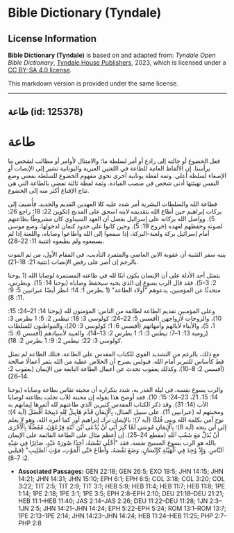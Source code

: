 # Bible Dictionary (Tyndale)

## License Information

**Bible Dictionary (Tyndale)** is based on and adapted from: _Tyndale Open Bible Dictionary_, [Tyndale House Publishers](https://tyndaleopenresources.com/), 2023, which is licensed under a [CC BY-SA 4.0 license](https://creativecommons.org/licenses/by-sa/4.0/legalcode.en).

This markdown version is provided under the same license.



--------------------------------

## طاعة (id: 125378)

طاعة
====

فعل الخضوع أو حالته إلى رادع أو أمر لسلطة ما؛ والامتثال لأوامر أو مطالب لشخص ما يرأسنا. إن الألفاظ العامة للطاعة في اللغتين العبرية واليونانية تشير إلى الإنصات أو الإصغاء لسلطة أعلى. وثمة لفظة يونانية أخرى تحوي مفهوم الخضوع للسلطة بمعنى وضع النفس تهيئتها أدنى شخص في منصب القيادة. وثمة لفظة ثالثة تفضي بالطاعة التي هي نتاج الإقناع أكثر منه إلى الخضوع.

فطاعة الله والسلطات البشرية أمر شدد عليه كلا العهدين القديم والجديد. فأُضيفَ إلى بركات إبراهيم حين أطاع الله بتقديمه لابنه اسحق على المذبح (تكوين 22: 18؛ راجع 26: 5). وواصل الله بركاته على إسرائيل بفضل أن العهد السيناوي كان مشروطًا بطاعتهم لصوته وحفظهم لعهده (خروج 19: 5). وحين كانوا على حدود كنعان لدخولها، وضع موسى أمام إسرائيل بركة ولعنة\-البركة، إذا سمعوا إلى الله وأطاعوا وصاياه، واللعنة إذا لم يسمعوه ولم يطيعوه (تثنية 11: 22–28).

ينبه سفر التثنية أن عقوبة الابن العاصي والمتمرد التأديب، في المقام الأول، من ثم الموت بالرجم إن أصر على رفض الإنصات (تثنية 21: 18–21).

يتمثل أحد الأدلة على أن الإنسان يكون ابنًا لله في طاعته المستمرة لوصايا الله (1 يوحنا 2: 3–5). فقد قال الرب يسوع إن الذي يحبه سيحفظ وصاياه (يوحنا 14: 15). وبطرس، متحدثًا عن المؤمنين، يدعوهم "أولاد الطاعة" (1 بطرس 1: 14؛ انظر أيضًا عبرانيين 5: 9؛ 11: 8).

وعلى المؤمنين تقديم الطاعة لطائفة من الناس: المؤمنون لله (يوحنا 14: 21–24؛ 15: 10)، والزوجات لأزواجهن (أفسس 5: 22–24؛ كولوسي 3: 18؛ تيطس 2: 5؛ 1 بطرس 3: 1، 5)، والأبناء لأبائهم وأمهاتهم (أفسس 6: 1؛ كولوسي 3: 20)، والمواطنون للسلطات (رومية 13: 1–7؛ تيطس 3: 1؛ 1 بطرس 2: 13–14)، والعبيد لأسيادهم (أفسس 6: 5؛ كولوسي 3: 22؛ تيطس 2: 9؛ 1 بطرس 2: 18).

مع ذلك، بالرغم من التشديد القوي للكتاب المقدس على الطاعة، فتلك الطاعة لم تمثل قط كأساس للتبرير أمام الله. فبولس يصرح أن الخلاص عطية من الله يثمر أعمالًا صالحة (أفسس 2: 8–10). وكذلك يعقوب تحدث عن أعمال الطاعة النابعة من الإيمان (يعقوب 2: 14–26).

والرب يسوع نفسه، في ليلة الغدر به، شدد بتكراره أن محبته تقاس بطاعة وصاياه (يوحنا 14: 15، 21، 23–24؛ 15: 10). فقد أوضح هذا بقوله إن محبته للآب تجلت بطاعته لوصايا الآب (14: 31). وقد ذكر الكتاب المقدس كثيرين الذي طاعتهم لله أثمرها إيمانهم به ومحبتهم له (عبرانيين 11). على سبيل المثال، بِٱلْإِيمَانِ قَدَّمَ هَابِيلُ لِلهِ ذَبِيحَةً أَفْضَلَ (آية 4)؛ نوح آمن بكلمة الله وبنى فُلكًا (آية 7)؛ بالإيمان ترك إبراهيم أور كما أمره الله، وهو لا يعلم إلى أين يتجه (آية 8)؛ بِٱلْإِيمَانِ مُوسَى لَمَّا كَبِرَ أَبَى أَنْ يُدْعَى ٱبْنَ ٱبْنَةِ فِرْعَوْنَ، مُفَضِّلًا بِٱلْأَحْرَى أَنْ يُذَلَّ مَعَ شَعْبِ ٱللهِ (مقطع 24–25). إن أعظم مثال على الطاعة القائمة على الإيمان بالله هو الرب يسوع المسيح نفسه. فقد "أَخْلَى نَفْسَهُ، آخِذًا صُورَةَ عَبْدٍ، صَائِرًا فِي شِبْهِ ٱلنَّاسِ. وَإِذْ وُجِدَ فِي ٱلْهَيْئَةِ كَإِنْسَانٍ، وَضَعَ نَفْسَهُ، وَأَطَاعَ حَتَّى ٱلْمَوْتِ، مَوْتِ ٱلصَّلِيبِ" (فيلبي 2: 7–8).

* **Associated Passages:** GEN 22:18; GEN 26:5; EXO 19:5; JHN 14:15; JHN 14:21; JHN 14:31; JHN 15:10; EPH 6:1; EPH 6:5; COL 3:18; COL 3:20; COL 3:22; TIT 2:5; TIT 2:9; TIT 3:1; HEB 5:9; HEB 11:4; HEB 11:7; HEB 11:8; 1PE 1:14; 1PE 2:18; 1PE 3:1; 1PE 3:5; EPH 2:8–EPH 2:10; DEU 21:18–DEU 21:21; HEB 11:1–HEB 11:40; JAS 2:14–JAS 2:26; DEU 11:22–DEU 11:28; 1JN 2:3–1JN 2:5; JHN 14:21–JHN 14:24; EPH 5:22–EPH 5:24; ROM 13:1–ROM 13:7; 1PE 2:13–1PE 2:14; JHN 14:23–JHN 14:24; HEB 11:24–HEB 11:25; PHP 2:7–PHP 2:8

